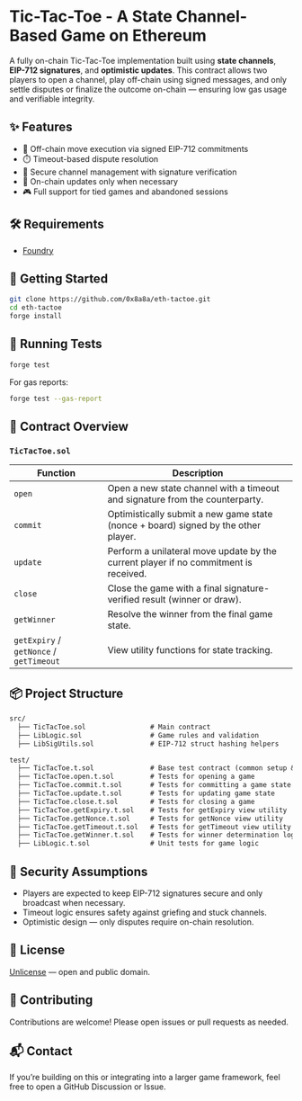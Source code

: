 # Tic-Tac-Toe - A State Channel-Based Game on Ethereum

A fully on-chain Tic-Tac-Toe implementation built using **state channels**, **EIP-712 signatures**, and **optimistic updates**. This contract allows two players to open a channel, play off-chain using signed messages, and only settle disputes or finalize the outcome on-chain — ensuring low gas usage and verifiable integrity.

## ✨ Features

- 🧠 Off-chain move execution via signed EIP-712 commitments
- ⏱️ Timeout-based dispute resolution
- 🔐 Secure channel management with signature verification
- 🔄 On-chain updates only when necessary
- 🎮 Full support for tied games and abandoned sessions

## 🛠 Requirements

- [Foundry](https://book.getfoundry.sh/getting-started/installation)

## 🚀 Getting Started

```bash
git clone https://github.com/0x8a8a/eth-tactoe.git
cd eth-tactoe
forge install
```

## 🧪 Running Tests

```bash
forge test
```

For gas reports:

```bash
forge test --gas-report
```

## 🧩 Contract Overview

### `TicTacToe.sol`

| Function        | Description |
|----------------|-------------|
| `open`         | Open a new state channel with a timeout and signature from the counterparty. |
| `commit`       | Optimistically submit a new game state (nonce + board) signed by the other player. |
| `update`       | Perform a unilateral move update by the current player if no commitment is received. |
| `close`        | Close the game with a final signature-verified result (winner or draw). |
| `getWinner`    | Resolve the winner from the final game state. |
| `getExpiry` / `getNonce` / `getTimeout` | View utility functions for state tracking. |

## 📦 Project Structure

```txt
src/
  ├── TicTacToe.sol                # Main contract
  ├── LibLogic.sol                 # Game rules and validation
  ├── LibSigUtils.sol              # EIP-712 struct hashing helpers

test/
  ├── TicTacToe.t.sol              # Base test contract (common setup & utilities)
  ├── TicTacToe.open.t.sol         # Tests for opening a game
  ├── TicTacToe.commit.t.sol       # Tests for committing a game state
  ├── TicTacToe.update.t.sol       # Tests for updating game state
  ├── TicTacToe.close.t.sol        # Tests for closing a game
  ├── TicTacToe.getExpiry.t.sol    # Tests for getExpiry view utility
  ├── TicTacToe.getNonce.t.sol     # Tests for getNonce view utility
  ├── TicTacToe.getTimeout.t.sol   # Tests for getTimeout view utility
  ├── TicTacToe.getWinner.t.sol    # Tests for winner determination logic
  ├── LibLogic.t.sol               # Unit tests for game logic
```

## 🔐 Security Assumptions

- Players are expected to keep EIP-712 signatures secure and only broadcast when necessary.
- Timeout logic ensures safety against griefing and stuck channels.
- Optimistic design — only disputes require on-chain resolution.

## 📜 License

[Unlicense](UNLICENSE) — open and public domain.

## 🤝 Contributing

Contributions are welcome! Please open issues or pull requests as needed.

## 📬 Contact

If you’re building on this or integrating into a larger game framework, feel free to open a GitHub Discussion or Issue.
